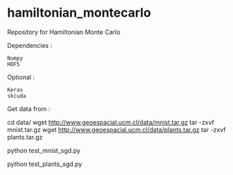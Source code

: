 # hamiltonian_montecarlo
Repository for Hamiltonian Monte Carlo

Dependencies : 

    Numpy
    HDF5

Optional :

    Keras
    skcuda

Get data from :

cd data/
wget http://www.geoespacial.ucm.cl/data/mnist.tar.gz
tar -zxvf mnist.tar.gz
wget http://www.geoespacial.ucm.cl/data/plants.tar.gz
tar -zxvf plants.tar.gz

python test_mnist_sgd.py

python test_plants_sgd.py